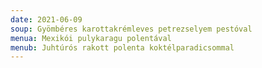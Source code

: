 ```yaml
---
date: 2021-06-09
soup: Gyömbéres karottakrémleves petrezselyem pestóval
menua: Mexikói pulykaragu polentával
menub: Juhtúrós rakott polenta koktélparadicsommal
---
```

